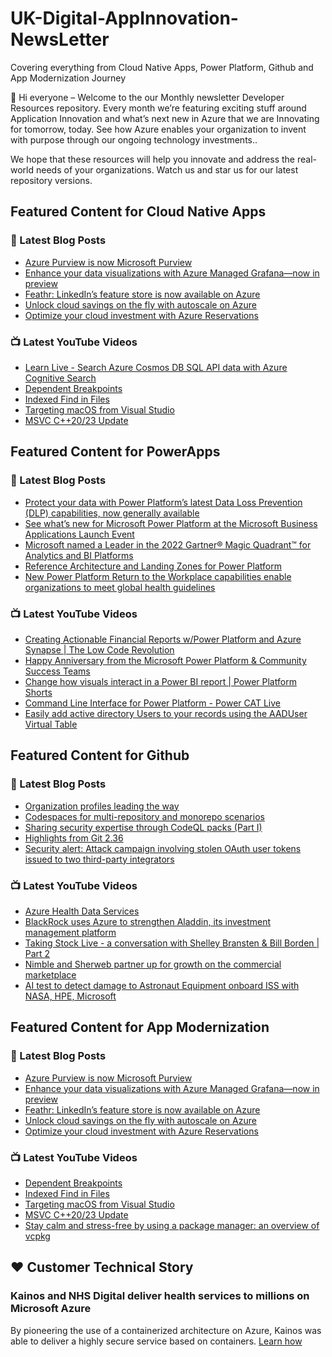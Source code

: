 # UK-Digital-AppInnovation-NewsLetter

Covering everything from Cloud Native Apps, Power Platform, Github and App Modernization Journey

👋 Hi everyone – Welcome to the our Monthly newsletter Developer Resources repository. Every month we’re featuring exciting stuff around Application Innovation and what’s next new in Azure that we are Innovating for tomorrow, today. See how Azure enables your organization to invent with purpose through our ongoing technology investments..


We hope that these resources will help you innovate and address the real-world needs of your organizations. Watch us and star us for our latest repository versions.

## Featured Content for Cloud Native Apps


### 📝 Latest Blog Posts

    
<!-- BLOGCNA:START -->
- [Azure Purview is now Microsoft Purview](https://azure.microsoft.com/blog/azure-purview-is-now-microsoft-purview/)
- [Enhance your data visualizations with Azure Managed Grafana—now in preview](https://azure.microsoft.com/blog/enhance-your-data-visualizations-with-azure-managed-grafana-now-in-preview/)
- [Feathr: LinkedIn’s feature store is now available on Azure](https://azure.microsoft.com/blog/feathr-linkedin-s-feature-store-is-now-available-on-azure/)
- [Unlock cloud savings on the fly with autoscale on Azure](https://azure.microsoft.com/blog/unlock-cloud-savings-on-the-fly-with-autoscale-on-azure/)
- [Optimize your cloud investment with Azure Reservations](https://azure.microsoft.com/blog/optimize-your-cloud-investment-with-azure-reservations/)
<!-- BLOGCNA:END -->

### 📺 Latest YouTube Videos

 
<!-- YOUTUBECNA:START -->
- [Learn Live - Search Azure Cosmos DB SQL API data with Azure Cognitive Search](https://www.youtube.com/watch?v=O-RzAiXYrt4)
- [Dependent Breakpoints](https://www.youtube.com/watch?v=ZEpnI_l-mjA)
- [Indexed Find in Files](https://www.youtube.com/watch?v=xR8W3Mc51zs)
- [Targeting macOS from Visual Studio](https://www.youtube.com/watch?v=HOLU-32_evQ)
- [MSVC C++20/23 Update](https://www.youtube.com/watch?v=DAl37n2XOwk)
<!-- YOUTUBECNA:END -->

##  Featured Content for PowerApps
### 📝 Latest Blog Posts
<!-- BLOGPOWER:START -->
- [Protect your data with Power Platform’s latest Data Loss Prevention (DLP) capabilities, now generally available](https://cloudblogs.microsoft.com/powerplatform/2022/04/11/protect-your-data-with-power-platforms-latest-data-loss-prevention-dlp-capabilities-now-generally-available/)
- [See what’s new for Microsoft Power Platform at the Microsoft Business Applications Launch Event](https://cloudblogs.microsoft.com/powerplatform/2022/03/30/see-whats-new-for-microsoft-power-platform-at-the-microsoft-business-applications-launch-event/)
- [Microsoft named a Leader in the 2022 Gartner® Magic Quadrant™ for Analytics and BI Platforms](https://powerbi.microsoft.com/en-us/blog/microsoft-named-a-leader-in-the-2022-gartner-magic-quadrant-for-analytics-and-bi-platforms/)
- [Reference Architecture and Landing Zones for Power Platform](https://cloudblogs.microsoft.com/powerplatform/2022/02/18/north-star-architecture-and-landing-zones-for-power-platform/)
- [New Power Platform Return to the Workplace capabilities enable organizations to meet global health guidelines](https://cloudblogs.microsoft.com/powerplatform/2021/11/30/new-power-platform-return-to-the-workplace-capabilities-enable-organizations-to-meet-global-health-guidelines/)
<!-- BLOGPOWER:END -->
 ### 📺 Latest YouTube Videos
    
<!-- YOUTUBEPOWER:START -->
- [Creating Actionable Financial Reports w/Power Platform and Azure Synapse | The Low Code Revolution](https://www.youtube.com/watch?v=5Os1klYB8t4)
- [Happy Anniversary from the Microsoft Power Platform &amp; Community Success Teams](https://www.youtube.com/watch?v=MKTshEJCR8A)
- [Change how visuals interact in a Power BI report | Power Platform Shorts](https://www.youtube.com/watch?v=gcCs44BYB_0)
- [Command Line Interface for Power Platform - Power CAT Live](https://www.youtube.com/watch?v=GUmn-cxSomE)
- [Easily add active directory Users to your records using the AADUser Virtual Table](https://www.youtube.com/watch?v=GHlecOwrx0A)
<!-- YOUTUBEPOWER:END -->

##  Featured Content for Github
### 📝 Latest Blog Posts
<!-- BLOGGITHUB:START -->
- [Organization profiles leading the way](https://github.blog/2022-04-20-organization-profiles-leading-the-way/)
- [Codespaces for multi-repository and monorepo scenarios](https://github.blog/2022-04-20-codespaces-multi-repository-monorepo-scenarios/)
- [Sharing security expertise through CodeQL packs (Part I)](https://github.blog/2022-04-19-sharing-security-expertise-through-codeql-packs-part-i/)
- [Highlights from Git 2.36](https://github.blog/2022-04-18-highlights-from-git-2-36/)
- [Security alert: Attack campaign involving stolen OAuth user tokens issued to two third-party integrators](https://github.blog/2022-04-15-security-alert-stolen-oauth-user-tokens/)
<!-- BLOGGITHUB:END -->
### 📺 Latest YouTube Videos
<!-- YOUTUBEGITHUB:START -->
- [Azure Health Data Services](https://www.youtube.com/watch?v=EKMI7TZK72k)
- [BlackRock uses Azure to strengthen Aladdin, its investment management platform](https://www.youtube.com/watch?v=4tm8exI0DSY)
- [Taking Stock Live - a conversation with Shelley Bransten &amp; Bill Borden | Part 2](https://www.youtube.com/watch?v=y9LU4ID2UCQ)
- [Nimble and Sherweb partner up for growth on the commercial marketplace](https://www.youtube.com/watch?v=E4ZYk60DZzE)
- [AI test to detect damage to Astronaut Equipment onboard ISS with NASA, HPE, Microsoft](https://www.youtube.com/watch?v=r-wMwGjO8yc)
<!-- YOUTUBEGITHUB:END -->
##  Featured Content for App Modernization
### 📝 Latest Blog Posts
<!-- BLOGAPPMOD:START -->
- [Azure Purview is now Microsoft Purview](https://azure.microsoft.com/blog/azure-purview-is-now-microsoft-purview/)
- [Enhance your data visualizations with Azure Managed Grafana—now in preview](https://azure.microsoft.com/blog/enhance-your-data-visualizations-with-azure-managed-grafana-now-in-preview/)
- [Feathr: LinkedIn’s feature store is now available on Azure](https://azure.microsoft.com/blog/feathr-linkedin-s-feature-store-is-now-available-on-azure/)
- [Unlock cloud savings on the fly with autoscale on Azure](https://azure.microsoft.com/blog/unlock-cloud-savings-on-the-fly-with-autoscale-on-azure/)
- [Optimize your cloud investment with Azure Reservations](https://azure.microsoft.com/blog/optimize-your-cloud-investment-with-azure-reservations/)
<!-- BLOGAPPMOD:END -->
### 📺 Latest YouTube Videos
<!-- YOUTUBEAPPMOD:START -->
- [Dependent Breakpoints](https://www.youtube.com/watch?v=ZEpnI_l-mjA)
- [Indexed Find in Files](https://www.youtube.com/watch?v=xR8W3Mc51zs)
- [Targeting macOS from Visual Studio](https://www.youtube.com/watch?v=HOLU-32_evQ)
- [MSVC C++20/23 Update](https://www.youtube.com/watch?v=DAl37n2XOwk)
- [Stay calm and stress-free by using a package manager: an overview of vcpkg](https://www.youtube.com/watch?v=zsXAHNlYKw4)
<!-- YOUTUBEAPPMOD:END -->


## ♥️ Customer Technical Story 

### Kainos and NHS Digital deliver health services to millions on Microsoft Azure

By pioneering the use of a containerized architecture on Azure, Kainos was able to deliver a highly secure service based on containers. [Learn how](https://customers.microsoft.com/en-us/story/1368348549535774520-kainos-and-nhs-digital-deliver-health-services-to-millions-on-microsoft-azure)

